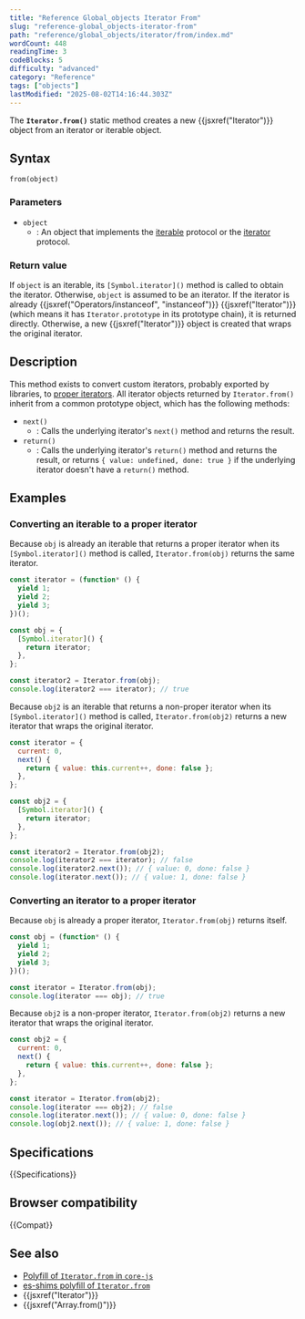 ```yaml
---
title: "Reference Global_objects Iterator From"
slug: "reference-global_objects-iterator-from"
path: "reference/global_objects/iterator/from/index.md"
wordCount: 448
readingTime: 3
codeBlocks: 5
difficulty: "advanced"
category: "Reference"
tags: ["objects"]
lastModified: "2025-08-02T14:16:44.303Z"
---
```



The **`Iterator.from()`** static method creates a new {{jsxref("Iterator")}} object from an iterator or iterable object.

## Syntax

```js-nolint
from(object)
```

### Parameters

- `object`
  - : An object that implements the [iterable](/en-US/docs/Web/JavaScript/Reference/Iteration_protocols#the_iterable_protocol) protocol or the [iterator](/en-US/docs/Web/JavaScript/Reference/Iteration_protocols#the_iterator_protocol) protocol.

### Return value

If `object` is an iterable, its `[Symbol.iterator]()` method is called to obtain the iterator. Otherwise, `object` is assumed to be an iterator. If the iterator is already {{jsxref("Operators/instanceof", "instanceof")}} {{jsxref("Iterator")}} (which means it has `Iterator.prototype` in its prototype chain), it is returned directly. Otherwise, a new {{jsxref("Iterator")}} object is created that wraps the original iterator.

## Description

This method exists to convert custom iterators, probably exported by libraries, to [proper iterators](/en-US/docs/Web/JavaScript/Reference/Global_Objects/Iterator#proper_iterators). All iterator objects returned by `Iterator.from()` inherit from a common prototype object, which has the following methods:

- `next()`
  - : Calls the underlying iterator's `next()` method and returns the result.
- `return()`
  - : Calls the underlying iterator's `return()` method and returns the result, or returns `{ value: undefined, done: true }` if the underlying iterator doesn't have a `return()` method.

## Examples

### Converting an iterable to a proper iterator

Because `obj` is already an iterable that returns a proper iterator when its `[Symbol.iterator]()` method is called, `Iterator.from(obj)` returns the same iterator.

```js
const iterator = (function* () {
  yield 1;
  yield 2;
  yield 3;
})();

const obj = {
  [Symbol.iterator]() {
    return iterator;
  },
};

const iterator2 = Iterator.from(obj);
console.log(iterator2 === iterator); // true
```

Because `obj2` is an iterable that returns a non-proper iterator when its `[Symbol.iterator]()` method is called, `Iterator.from(obj2)` returns a new iterator that wraps the original iterator.

```js
const iterator = {
  current: 0,
  next() {
    return { value: this.current++, done: false };
  },
};

const obj2 = {
  [Symbol.iterator]() {
    return iterator;
  },
};

const iterator2 = Iterator.from(obj2);
console.log(iterator2 === iterator); // false
console.log(iterator2.next()); // { value: 0, done: false }
console.log(iterator.next()); // { value: 1, done: false }
```

### Converting an iterator to a proper iterator

Because `obj` is already a proper iterator, `Iterator.from(obj)` returns itself.

```js
const obj = (function* () {
  yield 1;
  yield 2;
  yield 3;
})();

const iterator = Iterator.from(obj);
console.log(iterator === obj); // true
```

Because `obj2` is a non-proper iterator, `Iterator.from(obj2)` returns a new iterator that wraps the original iterator.

```js
const obj2 = {
  current: 0,
  next() {
    return { value: this.current++, done: false };
  },
};

const iterator = Iterator.from(obj2);
console.log(iterator === obj2); // false
console.log(iterator.next()); // { value: 0, done: false }
console.log(obj2.next()); // { value: 1, done: false }
```

## Specifications

{{Specifications}}

## Browser compatibility

{{Compat}}

## See also

- [Polyfill of `Iterator.from` in `core-js`](https://github.com/zloirock/core-js#iterator-helpers)
- [es-shims polyfill of `Iterator.from`](https://www.npmjs.com/package/es-iterator-helpers)
- {{jsxref("Iterator")}}
- {{jsxref("Array.from()")}}
